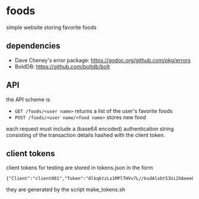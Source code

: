 # foods
simple website storing favorite foods

## dependencies

 * Dave Cheney's error package: https://godoc.org/github.com/pkg/errors
 * BoldDB: https://github.com/boltdb/bolt

## API

the API scheme is

 * ```GET /foods/<user name>``` returns a list of the user's favorite foods
 * ```POST /foods/<user name/<food name>``` stores new food

 each request must include a (base64 encoded)  authentication string consisting of the transaction details hashed with the client token. 

## client tokens

client tokens for testing are stored in tokens.json in the form
```
{"Client":"client001","Token":"OlkqktzLs1MPlTHVv7L//ksdAlxbtS3Ui2XAeee8piQ="}
```

they are generated by the script make_tokens.sh
